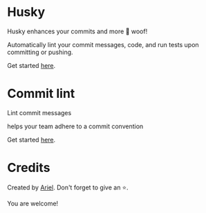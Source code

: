 # Husky 

Husky enhances your commits and more 🐶 woof!

Automatically lint your commit messages, code, and run tests upon committing or pushing.

Get started [here](https://typicode.github.io/husky/get-started.html).

# Commit lint

Lint commit messages

helps your team adhere to a commit convention

Get started [here](https://commitlint.js.org/guides/getting-started.html).


# Credits

Created by [Ariel](https://github.com/GitArika). Don't forget to give an ⭐.

You are welcome!
